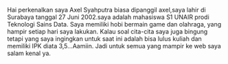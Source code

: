Hai perkenalkan saya Axel Syahputra biasa dipanggil axel,saya lahir di Surabaya 
tanggal 27 Juni 2002.saya adalah mahasiswa S1 UNAIR prodi Teknologi Sains Data.
Saya memiliki hobi bermain game dan olahraga, yang hampir setiap hari saya lakukan.
Kalau soal cita-cita saya juga bingung tetapi yang saya ingingkan untuk saat ini adalah 
bisa lulus kuliah dan memiliki IPK diata 3,5...Aamiin.
Jadi untuk semua yang mampir ke web saya salam kenal ya.